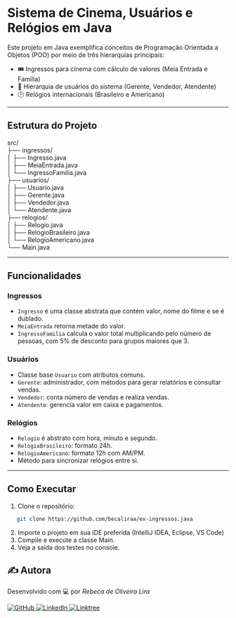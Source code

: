 # Sistema de Cinema, Usuários e Relógios em Java

Este projeto em Java exemplifica conceitos de Programação Orientada a Objetos (POO) por meio de três hierarquias principais:

- 🎟️ Ingressos para cinema com cálculo de valores (Meia Entrada e Família)
- 👥 Hierarquia de usuários do sistema (Gerente, Vendedor, Atendente)
- 🕒 Relógios internacionais (Brasileiro e Americano)

---

## Estrutura do Projeto

src/<br>
├── ingressos/<br>
│ ├── Ingresso.java<br>
│ ├── MeiaEntrada.java<br>
│ └── IngressoFamilia.java<br>
├── usuarios/<br>
│ ├── Usuario.java<br>
│ ├── Gerente.java<br>
│ ├── Vendedor.java<br>
│ └── Atendente.java<br>
├── relogios/<br>
│ ├── Relogio.java<br>
│ ├── RelogioBrasileiro.java<br>
│ └── RelogioAmericano.java<br>
└── Main.java<br>


---

## Funcionalidades

### Ingressos

- `Ingresso` é uma classe abstrata que contém valor, nome do filme e se é dublado.
- `MeiaEntrada` retorna metade do valor.
- `IngressoFamilia` calcula o valor total multiplicando pelo número de pessoas, com 5% de desconto para grupos maiores que 3.

### Usuários

- Classe base `Usuario` com atributos comuns.
- `Gerente`: administrador, com métodos para gerar relatórios e consultar vendas.
- `Vendedor`: conta número de vendas e realiza vendas.
- `Atendente`: gerencia valor em caixa e pagamentos.

### Relógios

- `Relogio` é abstrato com hora, minuto e segundo.
- `RelogioBrasileiro`: formato 24h.
- `RelogioAmericano`: formato 12h com AM/PM.
- Método para sincronizar relógios entre si.

---

## Como Executar

1. Clone o repositório:
```bash
   git clone https://github.com/becaliraa/ex-ingressos.java
```

2. Importe o projeto em sua IDE preferida (IntelliJ IDEA, Eclipse, VS Code)
3. Compile e execute a classe Main.
4. Veja a saída dos testes no console.

## ✍️ Autora

Desenvolvido com 💻 por *Rebeca de Oliveira Lira*

<div align="left">
  <a href="https://github.com/becaliraa" target="_blank">
    <img alt="GitHub" src="https://img.shields.io/badge/GitHub-000?style=for-the-badge&logo=github&logoColor=white"/>
  </a>
  <a href="https://www.linkedin.com/in/becalira/" target="_blank">
    <img alt="LinkedIn" src="https://img.shields.io/badge/LinkedIn-0077B5?style=for-the-badge&logo=linkedin&logoColor=white"/>
  </a>
  <a href="https://linktr.ee/devbeca" target="_blank">
    <img alt="Linktree" src="https://img.shields.io/badge/Linktree-39e09b?style=for-the-badge&logo=linktree&logoColor=white"/>
  </a>
</div>
